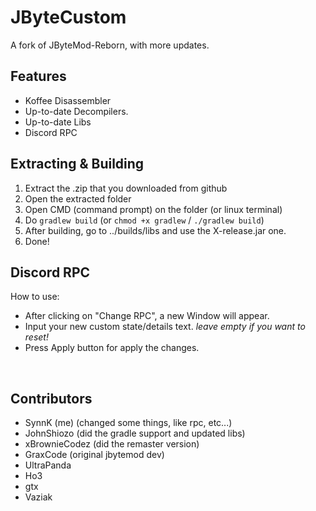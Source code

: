 # JByteCustom
A fork of JByteMod-Reborn, with more updates. 

## Features
- Koffee Disassembler
- Up-to-date Decompilers.
- Up-to-date Libs
- Discord RPC

## Extracting & Building
1. Extract the .zip that you downloaded from github
2. Open the extracted folder
3. Open CMD (command prompt) on the folder (or linux terminal)
4. Do `gradlew build` (or `chmod +x gradlew` / `./gradlew build`)
5. After building, go to ../builds/libs and use the X-release.jar one.
6. Done!

## Discord RPC
How to use:
- After clicking on "Change RPC", a new Window will appear.
- Input your new custom state/details text. *leave empty if you want to reset!*<br>
- Press Apply button for apply the changes.
<br>

## Contributors
- SynnK (me) (changed some things, like rpc, etc...)
- JohnShiozo (did the gradle support and updated libs)
- xBrownieCodez (did the remaster version)
- GraxCode (original jbytemod dev)
- UltraPanda
- Ho3
- gtx
- Vaziak

